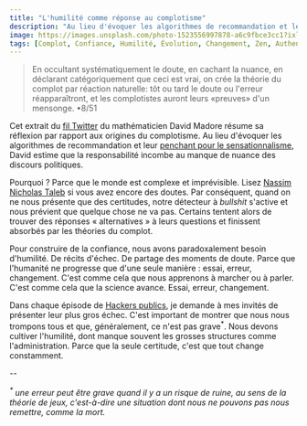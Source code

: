 ```yaml
---
title: "L'humilité comme réponse au complotisme"
description: "Au lieu d'évoquer les algorithmes de recommandation et leur penchant pour le sensationnalisme, David estime que la responsabilité incombe au manque de nuance des discours politiques."
image: https://images.unsplash.com/photo-1523556997878-a6c9fbce3cc1?ixlib=rb-1.2.1&ixid=eyJhcHBfaWQiOjEyMDd9&auto=format&fit=crop&w=1200&q=80
tags: [Complot, Confiance, Humilité, Évolution, Changement, Zen, Authenticité, Politique]
---
```


> En occultant systématiquement le doute, en cachant la nuance, en déclarant catégoriquement que ceci est vrai, on crée la théorie du complot par réaction naturelle: tôt ou tard le doute ou l'erreur réapparaîtront, et les complotistes auront leurs «preuves» d'un mensonge. •8/51

Cet extrait du [fil Twitter](https://twitter.com/gro_tsen/status/1327363975336620043?s=20) du mathématicien David Madore résume sa réflexion par rapport aux origines du complotisme. Au lieu d'évoquer les algorithmes de recommandation et leur [penchant pour le sensationnalisme](https://f14e.fr/2019/09/05/th%C3%A9ories-du-complot-invasives/), David estime que la responsabilité incombe au manque de nuance des discours politiques.

Pourquoi ? Parce que le monde est complexe et imprévisible. Lisez [Nassim Nicholas Taleb](https://www.lesbelleslettres.com/contributeur/nassim-nicholas-taleb) si vous avez encore des doutes. Par conséquent, quand on ne nous présente que des certitudes, notre détecteur à _bullshit_ s'active et nous prévient que quelque chose ne va pas. Certains tentent alors de trouver des réponses « alternatives » à leurs questions et finissent absorbés par les théories du complot.

Pour construire de la confiance, nous avons paradoxalement besoin d'humilité. De récits d'échec. De partage des moments de doute. Parce que l'humanité ne progresse que d'une seule manière : essai, erreur, changement. C'est comme cela que nous apprenons à marcher ou à parler. C'est comme cela que la science avance. Essai, erreur, changement.

Dans chaque épisode de [Hackers publics](https://f14e.fr/hackerspublics/), je demande à mes invités de présenter leur plus gros échec. C'est important de montrer que nous nous trompons tous et que, généralement, ce n'est pas grave<sup>*</sup >. Nous devons cultiver l'humilité, dont manque souvent les grosses structures comme l'administration. Parce que la seule certitude, c'est que tout change constamment.

--

_<sup>*</sup > une erreur peut être grave quand il y a un risque de ruine, au sens de la théorie de jeux, c'est-à-dire une situation dont nous ne pouvons pas nous remettre, comme la mort._
